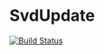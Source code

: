 # SvdUpdate

[![Build Status](https://github.com/eewing1/SvdUpdate.jl/actions/workflows/CI.yml/badge.svg?branch=master)](https://github.com/eewing1/SvdUpdate.jl/actions/workflows/CI.yml?query=branch%3Amaster)
